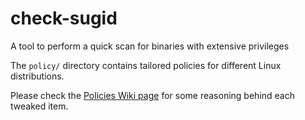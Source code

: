 # check-sugid
A tool to perform a quick scan for binaries with extensive privileges

The `policy/` directory contains tailored policies for different Linux distributions.

Please check the [Policies Wiki page](wiki/Policies) for some
reasoning behind each tweaked item.

